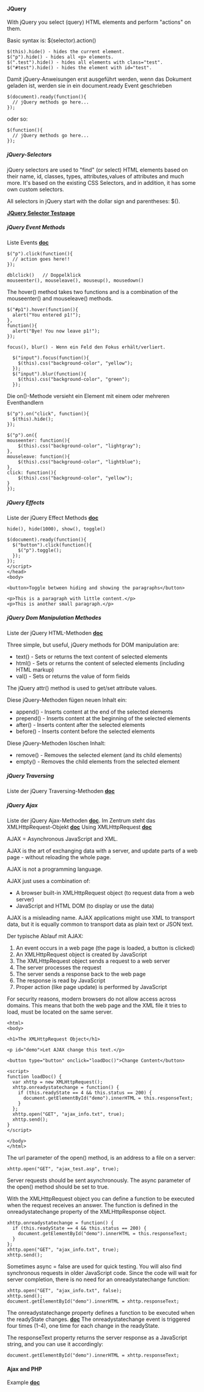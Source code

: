 #### JQuery

With jQuery you select (query) HTML elements and perform "actions" on them.

Basic syntax is: $(selector).action()

```
$(this).hide() - hides the current element.
$("p").hide() - hides all <p> elements.
$(".test").hide() - hides all elements with class="test".
$("#test").hide() - hides the element with id="test".
```

Damit jQuery-Anweisungen erst ausgeführt werden, wenn das Dokument geladen ist, werden sie in
ein document.ready Event geschrieben
```
$(document).ready(function(){
  // jQuery methods go here...
});
```
oder so:
```
$(function(){
  // jQuery methods go here...
});
```

##### jQuery-Selectors
jQuery selectors are used to "find" (or select) HTML elements based on their name, id, classes, types, attributes,values of attributes and much more. It's based on the existing CSS Selectors, and in addition, it has some own custom selectors.

All selectors in jQuery start with the dollar sign and parentheses: $().


__[JQuery Selector Testpage](https://www.w3schools.com/jquery/trysel.asp)__

##### jQuery Event Methods

Liste Events __[doc](https://www.w3schools.com/jquery/jquery_ref_events.asp)__

```
$("p").click(function(){
  // action goes here!!
});

dblclick()   // Doppelklick
mouseenter(), mouseleave(), mouseup(), mousedown()
```
The hover() method takes two functions and is a combination of the mouseenter() and mouseleave() methods.

```
$("#p1").hover(function(){
  alert("You entered p1!");
},
function(){
  alert("Bye! You now leave p1!");
});

```

```
focus(), blur() - Wenn ein Feld den Fokus erhält/verliert.
 
  $("input").focus(function(){
    $(this).css("background-color", "yellow");
  });
  $("input").blur(function(){
    $(this).css("background-color", "green");
  });
```

Die on()-Methode versieht ein Element mit einem oder mehreren Eventhandlern

```
$("p").on("click", function(){
  $(this).hide();
});
```
```
$("p").on({
mouseenter: function(){
    $(this).css("background-color", "lightgray");
},  
mouseleave: function(){
    $(this).css("background-color", "lightblue");
}, 
click: function(){
    $(this).css("background-color", "yellow");
}  
});
```

##### jQuery Effects

Liste der jQuery Effect Methods __[doc](https://www.w3schools.com/jquery/jquery_ref_effects.asp)__
```
hide(), hide(1000), show(), toggle()

```

```
$(document).ready(function(){
  $("button").click(function(){
    $("p").toggle();
  });
});
</script>
</head>
<body>

<button>Toggle between hiding and showing the paragraphs</button>

<p>This is a paragraph with little content.</p>
<p>This is another small paragraph.</p>
```

##### jQuery Dom Manipulation Methodes

Liste der jQuery HTML-Methoden __[doc](https://www.w3schools.com/jquery/jquery_ref_html.asp)__

Three simple, but useful, jQuery methods for DOM manipulation are:
 
- text() - Sets or returns the text content of selected elements
- html() - Sets or returns the content of selected elements (including HTML markup)
- val() - Sets or returns the value of form fields

The jQuery attr() method is used to get/set attribute values.

Diese jQuery-Methoden fügen neuen Inhalt ein:

- append() - Inserts content at the end of the selected elements
- prepend() - Inserts content at the beginning of the selected elements
- after() - Inserts content after the selected elements
- before() - Inserts content before the selected elements

Diese jQuery-Methoden löschen Inhalt:

- remove() - Removes the selected element (and its child elements)
- empty() - Removes the child elements from the selected element

##### jQuery Traversing

Liste der jQuery Traversing-Methoden __[doc](https://www.w3schools.com/jquery/jquery_ref_traversing.asp)__

##### jQuery Ajax

Liste der jQuery Ajax-Methoden __[doc](https://www.w3schools.com/jquery/jquery_ref_ajax.asp)__.
Im Zentrum steht das XMLHttpRequest-Objekt __[doc](https://www.w3schools.com/xml/ajax_xmlhttprequest_create.asp)__
Using XMLHttpRequest __[doc](https://developer.mozilla.org/en-US/docs/Web/API/XMLHttpRequest/Using_XMLHttpRequest)__

AJAX = Asynchronous JavaScript and XML.

AJAX is the art of exchanging data with a server, and update parts of a web page - without reloading the whole page.

AJAX is not a programming language.

AJAX just uses a combination of:
- A browser built-in XMLHttpRequest object (to request data from a web server)
- JavaScript and HTML DOM (to display or use the data)
  
AJAX is a misleading name. AJAX applications might use XML to transport data, but it is equally common to transport data as plain text or JSON text.



Der typische Ablauf mit AJAX:

1. An event occurs in a web page (the page is loaded, a button is clicked)
2. An XMLHttpRequest object is created by JavaScript  
3. The XMLHttpRequest object sends a request to a web server
4. The server processes the request
5. The server sends a response back to the web page
6. The response is read by JavaScript
7. Proper action (like page update) is performed by JavaScript

For security reasons, modern browsers do not allow access across domains.
This means that both the web page and the XML file it tries to load, must be located on the same server.

```
<html>
<body>

<h1>The XMLHttpRequest Object</h1>

<p id="demo">Let AJAX change this text.</p>

<button type="button" onclick="loadDoc()">Change Content</button>

<script>
function loadDoc() {
  var xhttp = new XMLHttpRequest();
  xhttp.onreadystatechange = function() {
    if (this.readyState == 4 && this.status == 200) {
      document.getElementById("demo").innerHTML = this.responseText;
    }
  };
  xhttp.open("GET", "ajax_info.txt", true);
  xhttp.send();
}
</script>

</body>
</html>
```

The url parameter of the open() method, is an address to a file on a server:
```
xhttp.open("GET", "ajax_test.asp", true);
```
Server requests should be sent asynchronously.
The async parameter of the open() method should be set to true.


With the XMLHttpRequest object you can define a function to be executed when the request receives an answer.
The function is defined in the onreadystatechange property of the XMLHttpResponse object.
```
xhttp.onreadystatechange = function() {
  if (this.readyState == 4 && this.status == 200) {
    document.getElementById("demo").innerHTML = this.responseText;
  }
};
xhttp.open("GET", "ajax_info.txt", true);
xhttp.send();
```

Sometimes async = false are used for quick testing. You will also find synchronous requests in older JavaScript code. Since the code will wait for server completion, there is no need for an onreadystatechange function:

```
xhttp.open("GET", "ajax_info.txt", false);
xhttp.send();
document.getElementById("demo").innerHTML = xhttp.responseText;
```

The onreadystatechange property defines a function to be executed when the readyState changes.
__[doc](https://www.w3schools.com/xml/ajax_xmlhttprequest_response.asp)__
The onreadystatechange event is triggered four times (1-4), one time for each change in the readyState.

The responseText property returns the server response as a JavaScript string, and you can use it accordingly:

```
document.getElementById("demo").innerHTML = xhttp.responseText;

```

#### Ajax and PHP 
Example __[doc](https://www.w3schools.com/xml/ajax_php.asp)__